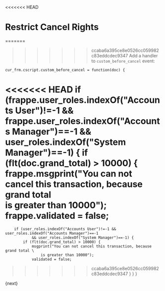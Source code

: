 <<<<<<< HEAD
# Restrict Cancel Rights

=======
>>>>>>> ccaba6a395ce8e0526cc059982c83eddcdec9347
Add a handler to `custom_before_cancel` event:



    cur_frm.cscript.custom_before_cancel = function(doc) {
<<<<<<< HEAD
        if (frappe.user_roles.indexOf("Accounts User")!=-1 && frappe.user_roles.indexOf("Accounts Manager")==-1
                && user_roles.indexOf("System Manager")==-1) {
            if (flt(doc.grand_total) > 10000) {
                frappe.msgprint("You can not cancel this transaction, because grand total \
                    is greater than 10000");
                frappe.validated = false;
=======
        if (user_roles.indexOf("Accounts User")!=-1 && user_roles.indexOf("Accounts Manager")==-1
                && user_roles.indexOf("System Manager")==-1) {
            if (flt(doc.grand_total) > 10000) {
                msgprint("You can not cancel this transaction, because grand total \
                    is greater than 10000");
                validated = false;
>>>>>>> ccaba6a395ce8e0526cc059982c83eddcdec9347
            }
        }
    }


{next}
